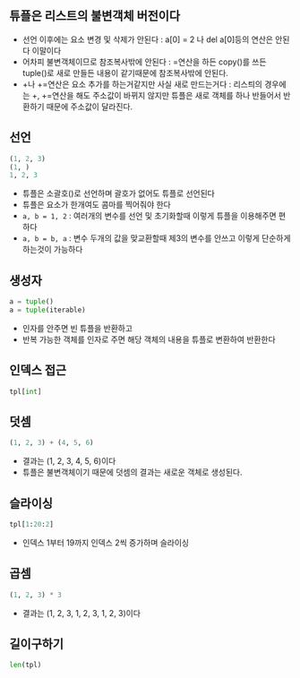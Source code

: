 ## 튜플은 리스트의 불변객체 버전이다

- 선언 이후에는 요소 변경 및 삭제가 안된다 : a[0] = 2 나 del a[0]등의 연산은 안된다 이말이다
- 어차피 불변객체이므로 참조복사밖에 안된다 : =연산을 하든 copy()를 쓰든 tuple()로 새로 만들든 내용이 같기때문에 참조복사밖에 안된다.
- +나 +=연산은 요소 추가를 하는거같지만 사실 새로 만드는거다 : 리스틔의 경우에는 +, +=연산을 해도 주소값이 바뀌지 않지만 튜플은 새로 객체를 하나 반들어서 반환하기 때문에 주소값이 달라진다.

## 선언

```python
(1, 2, 3)
(1, )
1, 2, 3
```

- 튜플은 소괄호()로 선언하며 괄호가 없어도 튜플로 선언된다
- 튜플은 요소가 한개여도 콤마를 찍어줘야 한다
- `a, b = 1, 2` : 여러개의 변수를 선언 및 초기화할때 이렇게 튜플을 이용해주면 편하다
- `a, b = b, a` : 변수 두개의 값을 맞교환할때 제3의 변수를 안쓰고 이렇게 단순하게 하는것이 가능하다

## 생성자

```python
a = tuple()
a = tuple(iterable)
```

- 인자를 안주면 빈 튜플을 반환하고
- 반복 가능한 객체를 인자로 주면 해당 객체의 내용을 튜플로 변환하여 반환한다

## 인덱스 접근

```python
tpl[int]
```

## 덧셈

```python
(1, 2, 3) + (4, 5, 6)
```

- 결과는 (1, 2, 3, 4, 5, 6)이다
- 튜플은 불변객체이기 때문에 덧셈의 결과는 새로운 객체로 생성된다.

## 슬라이싱

```python
tpl[1:20:2]
```

- 인덱스 1부터 19까지 인덱스 2씩 증가하며 슬라이싱

## 곱셈

```python
(1, 2, 3) * 3
```

- 결과는 (1, 2, 3, 1, 2, 3, 1, 2, 3)이다

## 길이구하기

```python
len(tpl)
```
